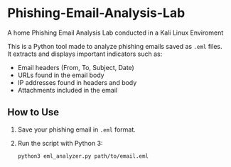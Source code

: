# Phishing-Email-Analysis-Lab
A home Phishing Email Analysis Lab conducted in a Kali Linux Enviroment 

This is a Python tool made to analyze phishing emails saved as `.eml` files.  
It extracts and displays important indicators such as:

- Email headers (From, To, Subject, Date)  
- URLs found in the email body  
- IP addresses found in headers and body  
- Attachments included in the email  

## How to Use

1. Save your phishing email in `.eml` format.  
2. Run the script with Python 3:

   ```bash
   python3 eml_analyzer.py path/to/email.eml
